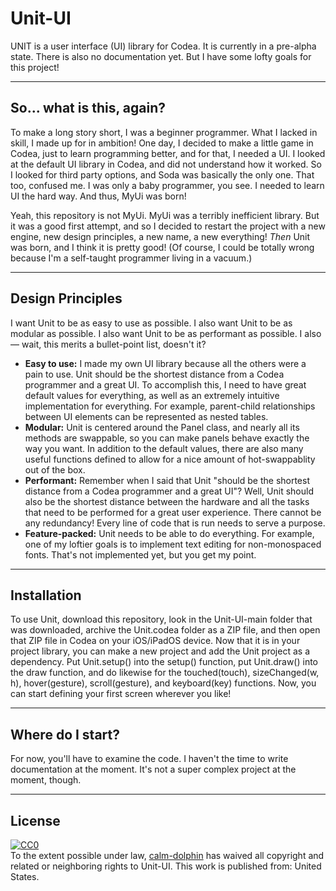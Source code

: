 # Unit-UI
UNIT is a user interface (UI) library for Codea. It is currently in a pre-alpha state. There is also no documentation yet. But I have some lofty goals for this project!

***

## So... what is this, again?
To make a long story short, I was a beginner programmer. What I lacked in skill, I made up for in ambition! One day, I decided to make a little game in Codea, just to learn programming better, and for that, I needed a UI. I looked at the default UI library in Codea, and did not understand how it worked. So I looked for third party options, and Soda was basically the only one. That too, confused me. I was only a baby programmer, you see. I needed to learn UI the hard way. And thus, MyUi was born!

Yeah, this repository is not MyUi. MyUi was a terribly inefficient library. But it was a good first attempt, and so I decided to restart the project with a new engine, new design principles, a new name, a new everything! *Then* Unit was born, and I think it is pretty good! (Of course, I could be totally wrong because I'm a self-taught programmer living in a vacuum.)

***

## Design Principles
I want Unit to be as easy to use as possible. I also want Unit to be as modular as possible. I also want Unit to be as performant as possible. I also— wait, this merits a bullet-point list, doesn't it?
- **Easy to use:** I made my own UI library because all the others were a pain to use. Unit should be the shortest distance from a Codea programmer and a great UI. To accomplish this, I need to have great default values for everything, as well as an extremely intuitive implementation for everything. For example, parent-child relationships between UI elements can be represented as nested tables.
- **Modular:** Unit is centered around the Panel class, and nearly all its methods are swappable, so you can make panels behave exactly the way you want. In addition to the default values, there are also many useful functions defined to allow for a nice amount of hot-swappablity out of the box.
- **Performant:** Remember when I said that Unit "should be the shortest distance from a Codea programmer and a great UI"? Well, Unit should also be the shortest distance between the hardware and all the tasks that need to be performed for a great user experience. There cannot be any redundancy! Every line of code that is run needs to serve a purpose.
- **Feature-packed:** Unit needs to be able to do everything. For example, one of my loftier goals is to implement text editing for non-monospaced fonts. That's not implemented yet, but you get my point.

***

## Installation
To use Unit, download this repository, look in the Unit-UI-main folder that was downloaded, archive the Unit.codea folder as a ZIP file, and then open that ZIP file in Codea on your iOS/iPadOS device. Now that it is in your project library, you can make a new project and add the Unit project as a dependency. Put Unit.setup() into the setup() function, put Unit.draw() into the draw function, and do likewise for the touched(touch), sizeChanged(w, h), hover(gesture), scroll(gesture), and keyboard(key) functions. Now, you can start defining your first screen wherever you like!

***

## Where do I start?
For now, you'll have to examine the code. I haven't the time to write documentation at the moment. It's not a super complex project at the moment, though.

***

## License
<p xmlns:dct="http://purl.org/dc/terms/" xmlns:vcard="http://www.w3.org/2001/vcard-rdf/3.0#">
  <a rel="license"
     href="http://creativecommons.org/publicdomain/zero/1.0/">
    <img src="http://i.creativecommons.org/p/zero/1.0/88x31.png" style="border-style: none;" alt="CC0" />
  </a>
  <br />
  To the extent possible under law,
  <a rel="dct:publisher"
     href="https://github.com/calm-dolphin">
    <span property="dct:title">calm-dolphin</span></a>
  has waived all copyright and related or neighboring rights to
  <span property="dct:title">Unit-UI</span>.
This work is published from:
<span property="vcard:Country" datatype="dct:ISO3166"
      content="US" about="https://github.com/calm-dolphin">
  United States</span>.
</p>
